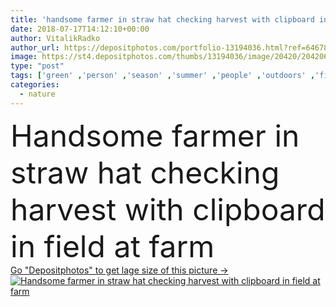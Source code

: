 ```yaml
---
title: 'handsome farmer in straw hat checking harvest with clipboard in field at farm'
date: 2018-07-17T14:12:10+00:00
author: VitalikRadko
author_url: https://depositphotos.com/portfolio-13194036.html?ref=64678756
image: https://st4.depositphotos.com/thumbs/13194036/image/20420/204206378/api_thumb_450.jpg?forcejpeg=true
type: "post"
tags: ['green' ,'person' ,'season' ,'summer' ,'people' ,'outdoors' ,'field' ,'nature' ,'rural' ,'caucasian' ,'plants' ,'male' ,'man' ,'harvest' ,'industry' ,'farm' ,'agriculture' ,'examining' ,'work' ,'countryside' ,'eco' ,'farming' ,'agricultural' ,'profession' ,'alone' ,'farmland' ,'casual' ,'handsome' ,'worker' ,'cultivated' ,'rancher' ,'farmer' ,'produce' ,'checking' ,'clipboard' ,'sanitation' ,'professional occupation' ,'Healthy Eating' ,'selective focus' ,'Straw Hat' ,'Small Business' ,'organic food' ]
categories: 
  - nature
---
```

<div aling="center">
            <font size="60"> Handsome farmer in straw hat checking harvest with clipboard in field at farm</font>   
</div>
<div>
    <a href='https://st4.depositphotos.com/thumbs/13194036/image/20420/204206378/api_thumb_450.jpg?forcejpeg=true?ref=64678756' target=_blank > Go "Depositphotos" to get lage size of this picture ->
        <img href='https://st4.depositphotos.com/thumbs/13194036/image/20420/204206378/api_thumb_450.jpg?forcejpeg=true?ref=64678756' src='https://st4.depositphotos.com/13194036/20420/i/950/depositphotos_204206378-stock-photo-handsome-farmer-straw-hat-checking.jpg?forcejpeg=true' alt='Handsome farmer in straw hat checking harvest with clipboard in field at farm' >
    </a>
</div>
